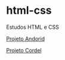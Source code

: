 # html-css
 Estudos HTML e CSS

 <a href="https://davigirao.github.io/github-projetos/ex021-desafio10-.html/">Projeto Andorid</a>

 <a href="https://davigirao.github.io/github-projetos/ex022(desafio)/">Projeto Cordel</a>

 